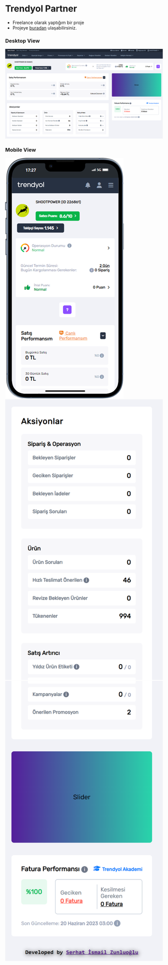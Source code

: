 # Trendyol Partner
- Freelance olarak yaptığım  bir proje
- Projeye [buradan](https://partner-trendyol.netlify.app/) ulaşabilirsiniz.


### Desktop View
![alt text](https://github.com/serhatzunluoglu/Anasayfa/blob/e17a7a5076e0bcf5fb3a7c73e603ab07f3156384/images/Sayfa-Tasar%C4%B1m%C4%B1.png)

### Mobile View
![alt text](https://github.com/serhatzunluoglu/Anasayfa/blob/50cdf1048cbe81c3e2d88298c9ba20d5163a64b1/images/Mobile-view.png)
![alt text](https://github.com/serhatzunluoglu/Anasayfa/blob/d20206531b7c97b66dc62c6f160484c2f79785a6/images/Mobile-view-2.png)
![alt text](https://github.com/serhatzunluoglu/Anasayfa/blob/d20206531b7c97b66dc62c6f160484c2f79785a6/images/Mobile-view-3.png)


